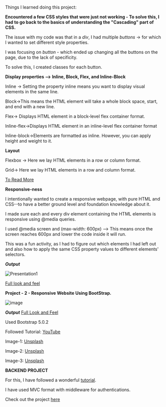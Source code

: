 
Things I learned doing this project:



**Encountered a few CSS styles that were just not working - To solve this, I had to go back to the basics of understanding the "Cascading" part of CSS.**
   
The issue with my code was that in a *div*, I had multiple *buttons* -> for which I wanted to set different style properties. 

I was focusing on *button* - which ended up changing all the buttons on the page, due to the lack of specificity. 

To solve this, I created classes for each button.




**Display properties --> Inline, Block, Flex, and Inline-Block**
   
Inline -> Setting the property inline means you want to display visual elements in the same line.

Block->This means the HTML element will take a whole block space, start, and end with a new line. 

Flex-> Displays HTML element in a block-level flex container format.

Inline-flex->Displays HTML element in an inline-level flex container format

Inline-block->Elements are formatted as inline. However, you can apply height and weight to it.




**Layout**
   
Flexbox -> Here we lay HTML elements in a row or column format. 

Grid-> Here we lay HTML elements in a row and column format.

[To Read More](https://developer.mozilla.org/en-US/docs/Learn/CSS/CSS_layout/Introduction)


**Responsive-ness**
   
I intentionally wanted to create a responsive webpage, with pure HTML and CSS--to have a better ground level and foundation knowledge about it.

I made sure each and every div element containing the HTML elements is responsive using @media queries.

I used @media screen and (max-width: 600px) --> This means once the screen reaches 600px and lower the code inside it will run.

This was a fun activity, as I had to figure out which elements I had left out and also how to apply the same CSS property values to different elements' selectors.


***Output***

![Presentation1](https://github.com/user-attachments/assets/61249ec3-c998-41ae-b88f-18892c5edb56)

[Full look and feel](https://github.com/Ankhi12/Portfolio-Projects/blob/main/projects/Presentation1.pdf)




**Project - 2 - Responsive Website Using BootStrap.**

![image](https://github.com/user-attachments/assets/ce742a1a-8741-47a1-aea9-b8ac5fe8afd1)



***Output***
[Full Look and Feel](https://github.com/Ankhi12/Portfolio-Projects/blob/main/projects/project2Bootstrapresponsiveproject/Presentation2.pdf)


Used Bootstrap 5.0.2

Followed Tutorial: [YouTube](https://www.youtube.com/watch?v=4sosXZsdy-s) 


Image-1: [Unsplash](https://unsplash.com/photos/macbook-pro-turned-on-Bd7gNnWJBkU)


Image-2: [Unsplash](https://unsplash.com/photos/green-plant-on-white-cabinet-HstwCJX0jT4)


Image-3: [Unsplash](https://unsplash.com/photos/a-computer-screen-with-a-logo-on-it-UYsBCu9RP3Y)


**BACKEND PROJECT**

For this, I have followed a wonderful [tutorial](https://www.youtube.com/watch?v=-0exw-9YJBo&list=PLillGF-RfqbbQeVSccR9PGKHzPJSWqcsm&index=1).

I have used MVC format with middleware for authentications.

Check out the project [here](https://github.com/Ankhi12/Portfolio-Projects/tree/main/Backend%20Project)


